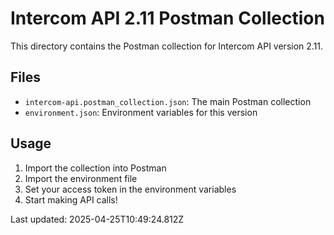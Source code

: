 # Intercom API 2.11 Postman Collection

This directory contains the Postman collection for Intercom API version 2.11.

## Files
- `intercom-api.postman_collection.json`: The main Postman collection
- `environment.json`: Environment variables for this version

## Usage
1. Import the collection into Postman
2. Import the environment file
3. Set your access token in the environment variables
4. Start making API calls!

Last updated: 2025-04-25T10:49:24.812Z
